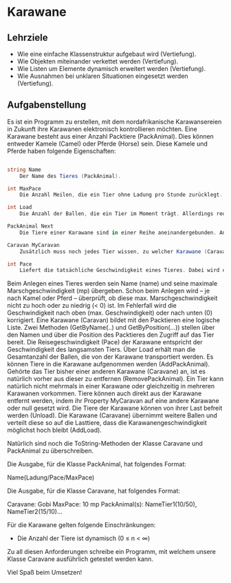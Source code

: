 # Karawane

## Lehrziele

* Wie eine einfache Klassenstruktur aufgebaut wird (Vertiefung).
* Wie Objekten miteinander verkettet werden (Vertiefung).
* Wie Listen um Elemente dynamisch erweitert werden (Vertiefung).
* Wie Ausnahmen bei unklaren Situationen eingesetzt werden (Vertiefung).

## Aufgabenstellung

Es ist ein Programm zu erstellen, mit dem nordafrikanische Karawansereien in Zukunft ihre
Karawanen elektronisch kontrollieren möchten. Eine Karawane besteht aus einer Anzahl Packtiere
(PackAnimal). Dies können entweder Kamele (Camel) oder Pferde (Horse) sein. Diese Kamele und
Pferde haben folgende Eigenschaften:

```csharp

string Name 
    Der Name des Tieres (PackAnimal).

int MaxPace
    Die Anzahl Meilen, die ein Tier ohne Ladung pro Stunde zurücklegt. Diese Größe ist unveränderlich. Ein Kamel(Camel) darf ein max. Geschwindigkeit von 20 haben, Pferde hingegen eine max. Geschwindigkeit von 70.

int Load
    Die Anzahl der Ballen, die ein Tier im Moment trägt. Allerdings reduziert sich bei einem Kamel die tatsächliche Reisegeschwindigkeit gegenüber der maximalen Marschgeschwindigkeit um 1 für jeden Ballen, das das Kamel tragen muss. Bei Pferden reduziert sich die tatsächliche Reisegeschwindigkeit um 10 pro Ballen, die das Pferd tragen muss. Bei load > maxPace lassen sich sowohl Kamele als auch Pferde nieder und stehen nicht mehr auf.

PackAnimal Next
    Die Tiere einer Karawane sind in einer Reihe aneinandergebunden. An jedem Tier hängt genau ein nachfolgendes Tier (PackAnimal). Nur am letzten Tier der Karawane hängt kein weiteres Tier.

Caravan MyCaravan
    Zusätzlich muss noch jedes Tier wissen, zu welcher Karawane (Caravane) es gehört. Kann auch direkt geändert werden.

int Pace
    Liefert die tatsächliche Geschwindigkeit eines Tieres. Dabei wird die aktuelle Ladung berücksichtigt. 

```

Beim Anlegen eines Tieres werden sein Name (name) und seine maximale Marschgeschwindigkeit
(mp) übergeben. Schon beim Anlegen wird – je nach Kamel oder Pferd – überprüft, ob diese max.
Marschgeschwindigkeit nicht zu hoch oder zu niedrig (< 0) ist. Im Fehlerfall wird die Geschwindigkeit
nach oben (max. Geschwindigkeit) oder nach unten (0) korrigiert.
Eine Karawane (Caravan) bildet mit den Packtieren eine logische Liste. Zwei Methoden
(GetByName(..) und GetByPosition(…)) stellen über den Namen und über die Position des Packtieres
den Zugriff auf das Tier bereit. Die Reisegeschwindigkeit (Pace) der Karawane entspricht der
Geschwindigkeit des langsamsten Tiers. Über Load erhält man die Gesamtanzahl der Ballen, die von
der Karawane transportiert werden.
Es können Tiere in die Karawane aufgenommen werden (AddPackAnimal). Gehörte das Tier bisher
einer anderen Karawane (Caravane) an, ist es natürlich vorher aus dieser zu entfernen
(RemovePackAnimal). Ein Tier kann natürlich nicht mehrmals in einer Karawane oder gleichzeitig in
mehreren Karawanen vorkommen. Tiere können auch direkt aus der Karawane entfernt werden,
indem ihr Property MyCaravan auf eine andere Karawane oder null gesetzt wird. Die Tiere der
Karawane können von ihrer Last befreit werden (Unload). Die Karawane (Caravane) übernimmt
weitere Ballen und verteilt diese so auf die Lasttiere, dass die Karawanengeschwindigkeit
möglichst hoch bleibt (AddLoad).

Natürlich sind noch die ToString-Methoden der Klasse Caravane und PackAnimal zu
überschreiben.

Die Ausgabe, für die Klasse PackAnimal, hat folgendes Format:

 Name(Ladung/Pace/MaxPace)

Die Ausgabe, für die Klasse Caravane, hat folgendes Format:

Caravane: Gobi
MaxPace: 10 mp
PackAnimal(s): NameTier1(10/50), NameTier2(15/10)…

Für die Karawane gelten folgende Einschränkungen:

* Die Anzahl der Tiere ist dynamisch (0 ≤ n < ∞)

Zu all diesen Anforderungen schreibe ein Programm, mit welchem unsere Klasse Caravane
ausführlich getestet werden kann.

Viel Spaß beim Umsetzen!